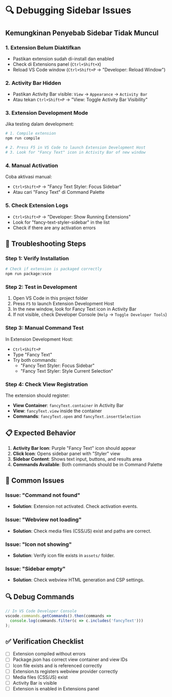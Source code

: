 # 🔍 Debugging Sidebar Issues

## Kemungkinan Penyebab Sidebar Tidak Muncul

### 1. **Extension Belum Diaktifkan**

- Pastikan extension sudah di-install dan enabled
- Check di Extensions panel (`Ctrl+Shift+X`)
- Reload VS Code window (`Ctrl+Shift+P` → "Developer: Reload Window")

### 2. **Activity Bar Hidden**

- Pastikan Activity Bar visible: `View` → `Appearance` → `Activity Bar`
- Atau tekan `Ctrl+Shift+P` → "View: Toggle Activity Bar Visibility"

### 3. **Extension Development Mode**

Jika testing dalam development:

```bash
# 1. Compile extension
npm run compile

# 2. Press F5 in VS Code to launch Extension Development Host
# 3. Look for "Fancy Text" icon in Activity Bar of new window
```

### 4. **Manual Activation**

Coba aktivasi manual:

- `Ctrl+Shift+P` → "Fancy Text Styler: Focus Sidebar"
- Atau cari "Fancy Text" di Command Palette

### 5. **Check Extension Logs**

- `Ctrl+Shift+P` → "Developer: Show Running Extensions"
- Look for "fancy-text-styler-sidebar" in the list
- Check if there are any activation errors

## 🔧 Troubleshooting Steps

### Step 1: Verify Installation

```bash
# Check if extension is packaged correctly
npm run package:vsce
```

### Step 2: Test in Development

1. Open VS Code in this project folder
2. Press `F5` to launch Extension Development Host
3. In the new window, look for Fancy Text icon in Activity Bar
4. If not visible, check Developer Console (`Help` → `Toggle Developer Tools`)

### Step 3: Manual Command Test

In Extension Development Host:

- `Ctrl+Shift+P`
- Type "Fancy Text"
- Try both commands:
  - "Fancy Text Styler: Focus Sidebar"
  - "Fancy Text Styler: Style Current Selection"

### Step 4: Check View Registration

The extension should register:

- **View Container**: `fancyText.container` in Activity Bar
- **View**: `fancyText.view` inside the container
- **Commands**: `fancyText.open` and `fancyText.insertSelection`

## 📋 Expected Behavior

1. **Activity Bar Icon**: Purple "Fancy Text" icon should appear
2. **Click Icon**: Opens sidebar panel with "Styler" view
3. **Sidebar Content**: Shows text input, buttons, and results area
4. **Commands Available**: Both commands should be in Command Palette

## 🚨 Common Issues

### Issue: "Command not found"

- **Solution**: Extension not activated. Check activation events.

### Issue: "Webview not loading"

- **Solution**: Check media files (CSS/JS) exist and paths are correct.

### Issue: "Icon not showing"

- **Solution**: Verify icon file exists in `assets/` folder.

### Issue: "Sidebar empty"

- **Solution**: Check webview HTML generation and CSP settings.

## 🔍 Debug Commands

```javascript
// In VS Code Developer Console
vscode.commands.getCommands().then(commands => 
  console.log(commands.filter(c => c.includes('fancyText')))
);
```

## ✅ Verification Checklist

- [ ] Extension compiled without errors
- [ ] Package.json has correct view container and view IDs
- [ ] Icon file exists and is referenced correctly
- [ ] Extension.ts registers webview provider correctly
- [ ] Media files (CSS/JS) exist
- [ ] Activity Bar is visible
- [ ] Extension is enabled in Extensions panel
